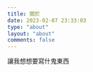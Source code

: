 ```yaml
---
title: 關於
date: 2023-02-07 23:33:03
type: "about"
layout: "about"
comments: false
---
```




讓我想想要寫什鬼東西